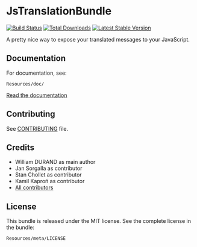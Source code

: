 JsTranslationBundle
===================

[![Build
Status](https://secure.travis-ci.org/willdurand/BazingaJsTranslationBundle.png?branch=master)](https://travis-ci.org/willdurand/BazingaJsTranslationBundle)
[![Total
Downloads](https://poser.pugx.org/willdurand/expose-translation-bundle/downloads.png)](https://packagist.org/packages/willdurand/expose-translation-bundle)
[![Latest Stable
Version](https://poser.pugx.org/willdurand/expose-translation-bundle/v/stable.png)](https://packagist.org/packages/willdurand/expose-translation-bundle)

A pretty nice way to expose your translated messages to your JavaScript.


## Documentation

For documentation, see:

    Resources/doc/

[Read the
documentation](https://github.com/willdurand/BazingaJsTranslationBundle/blob/master/Resources/doc/index.md)


Contributing
------------

See
[CONTRIBUTING](https://github.com/willdurand/BazingaJsTranslationBundle/blob/master/CONTRIBUTING.md)
file.


Credits
-------

* William DURAND as main author
* Jan Sorgalla as contributor
* Stan Chollet as contributor
* Kamil Kaproń as contributor
* [All contributors](https://github.com/willdurand/BazingaJsTranslationBundle/graphs/contributors)


License
-------

This bundle is released under the MIT license. See the complete license in the
bundle:

    Resources/meta/LICENSE

